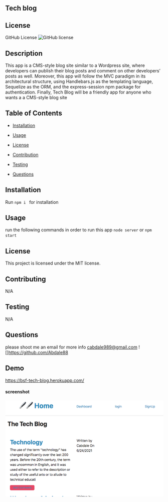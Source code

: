 ## Tech blog

## License
   GitHub License ![GitHub license](https://img.shields.io/badge/license-MIT-coral.svg)
   
## Description
 This app is a CMS-style blog site similar to a Wordpress site, where developers can publish their blog posts and comment on other developers’ posts as well. Moreover, this app will follow the MVC paradigm in its architectural structure, using Handlebars.js as the templating language, Sequelize as the ORM, and the express-session npm package for authentication. Finally, Tech Blog will be a friendly app for anyone who wants a a CMS-style blog site  
   
   ## Table of Contents

   * [Installation](#installation)

   * [Usage](#usage)

   * [License](#license)

   * [Contribution](#contributing)

   * [Testing](#testing)

   * [Questions](#questions)

## Installation
  Run `npm i ` for installation

## Usage
 run the following commands in order to run this app `node server` or `npm start`

## License
This project is licensed under the MIT license.
 
 

## Contributing
 N/A

## Testing
 N/A


## Questions
please shoot me an email for more info
cabdale989@gmail.com
![]https://github.com/Abdale88
     


## Demo
https://bsf-tech-blog.herokuapp.com/

#### screenshot

![](./images/img.png)
    